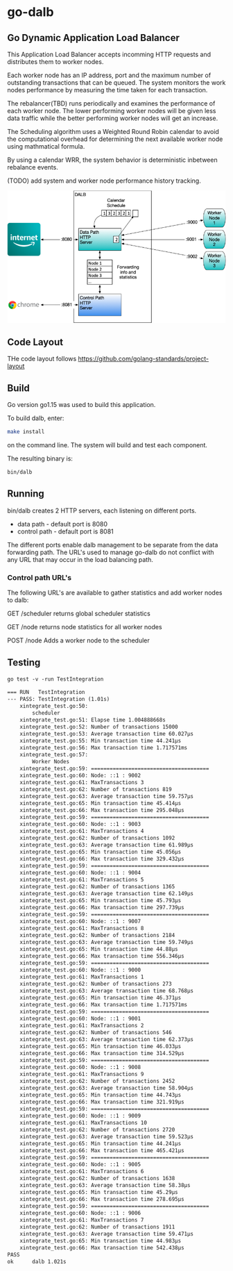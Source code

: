 # go-dalb
## Go Dynamic Application Load Balancer

This Application Load Balancer accepts incomming HTTP requests and distributes them to worker nodes.

Each worker node has an IP address, port and the maximum number of outstanding transactions that can be queued. The system monitors the work nodes performance by measuring the time taken for each transaction. 

The rebalancer(TBD) runs periodically and examines the performance of each worker node. The lower performing worker nodes will be given less data traffic while the better performing worker nodes will get an increase.

The Scheduling algorithm uses a Weighted Round Robin calendar to avoid the computational overhead for determining the next available worker node using mathmatical formula.

By using a calendar WRR, the system behavior is deterministic inbetween rebalance events.

(TODO) add system and worker node performance history tracking.

![](./images/dalbFlow.png)

## Code Layout
THe code layout follows https://github.com/golang-standards/project-layout

## Build
Go version go1.15 was used to build this application.

To build dalb, enter:

```sh
make install
```
on the command line. The system will build and test each component.

The resulting binary is:

```sh
bin/dalb
```
## Running
bin/dalb creates 2 HTTP servers, each listening on different ports.

- data path - default port is 8080
- control path - default port is 8081

The different ports enable dalb management to be separate from the data forwarding path. The URL's used to manage go-dalb do not conflict with any URL that may occur in the load balancing path.

### Control path URL's
The following URL's are available to gather statistics and add worker nodes to dalb:

GET		/scheduler	returns global scheduler statistics

GET		/node			returns node statistics for all worker nodes

POST	/node			Adds a worker node to the scheduler 

## Testing
```shell script
go test -v -run TestIntegration
```

```shell script
=== RUN   TestIntegration
--- PASS: TestIntegration (1.01s)
    xintegrate_test.go:50: 
        scheduler
    xintegrate_test.go:51: Elapse time 1.004888668s
    xintegrate_test.go:52: Number of transactions 15000
    xintegrate_test.go:53: Average transaction time 60.027µs
    xintegrate_test.go:55: Min transaction time 44.241µs
    xintegrate_test.go:56: Max transaction time 1.717571ms
    xintegrate_test.go:57: 
        Worker Nodes
    xintegrate_test.go:59: ======================================
    xintegrate_test.go:60: Node: ::1 : 9002
    xintegrate_test.go:61: MaxTransactions 3
    xintegrate_test.go:62: Number of transactions 819
    xintegrate_test.go:63: Average transaction time 59.757µs
    xintegrate_test.go:65: Min transaction time 45.414µs
    xintegrate_test.go:66: Max transaction time 295.048µs
    xintegrate_test.go:59: ======================================
    xintegrate_test.go:60: Node: ::1 : 9003
    xintegrate_test.go:61: MaxTransactions 4
    xintegrate_test.go:62: Number of transactions 1092
    xintegrate_test.go:63: Average transaction time 61.989µs
    xintegrate_test.go:65: Min transaction time 45.056µs
    xintegrate_test.go:66: Max transaction time 329.432µs
    xintegrate_test.go:59: ======================================
    xintegrate_test.go:60: Node: ::1 : 9004
    xintegrate_test.go:61: MaxTransactions 5
    xintegrate_test.go:62: Number of transactions 1365
    xintegrate_test.go:63: Average transaction time 62.149µs
    xintegrate_test.go:65: Min transaction time 45.793µs
    xintegrate_test.go:66: Max transaction time 297.739µs
    xintegrate_test.go:59: ======================================
    xintegrate_test.go:60: Node: ::1 : 9007
    xintegrate_test.go:61: MaxTransactions 8
    xintegrate_test.go:62: Number of transactions 2184
    xintegrate_test.go:63: Average transaction time 59.749µs
    xintegrate_test.go:65: Min transaction time 44.88µs
    xintegrate_test.go:66: Max transaction time 556.346µs
    xintegrate_test.go:59: ======================================
    xintegrate_test.go:60: Node: ::1 : 9000
    xintegrate_test.go:61: MaxTransactions 1
    xintegrate_test.go:62: Number of transactions 273
    xintegrate_test.go:63: Average transaction time 68.768µs
    xintegrate_test.go:65: Min transaction time 46.371µs
    xintegrate_test.go:66: Max transaction time 1.717571ms
    xintegrate_test.go:59: ======================================
    xintegrate_test.go:60: Node: ::1 : 9001
    xintegrate_test.go:61: MaxTransactions 2
    xintegrate_test.go:62: Number of transactions 546
    xintegrate_test.go:63: Average transaction time 62.373µs
    xintegrate_test.go:65: Min transaction time 46.033µs
    xintegrate_test.go:66: Max transaction time 314.529µs
    xintegrate_test.go:59: ======================================
    xintegrate_test.go:60: Node: ::1 : 9008
    xintegrate_test.go:61: MaxTransactions 9
    xintegrate_test.go:62: Number of transactions 2452
    xintegrate_test.go:63: Average transaction time 58.904µs
    xintegrate_test.go:65: Min transaction time 44.743µs
    xintegrate_test.go:66: Max transaction time 321.919µs
    xintegrate_test.go:59: ======================================
    xintegrate_test.go:60: Node: ::1 : 9009
    xintegrate_test.go:61: MaxTransactions 10
    xintegrate_test.go:62: Number of transactions 2720
    xintegrate_test.go:63: Average transaction time 59.523µs
    xintegrate_test.go:65: Min transaction time 44.241µs
    xintegrate_test.go:66: Max transaction time 465.421µs
    xintegrate_test.go:59: ======================================
    xintegrate_test.go:60: Node: ::1 : 9005
    xintegrate_test.go:61: MaxTransactions 6
    xintegrate_test.go:62: Number of transactions 1638
    xintegrate_test.go:63: Average transaction time 58.38µs
    xintegrate_test.go:65: Min transaction time 45.29µs
    xintegrate_test.go:66: Max transaction time 278.695µs
    xintegrate_test.go:59: ======================================
    xintegrate_test.go:60: Node: ::1 : 9006
    xintegrate_test.go:61: MaxTransactions 7
    xintegrate_test.go:62: Number of transactions 1911
    xintegrate_test.go:63: Average transaction time 59.471µs
    xintegrate_test.go:65: Min transaction time 44.983µs
    xintegrate_test.go:66: Max transaction time 542.438µs
PASS
ok      dalb 1.021s
```

